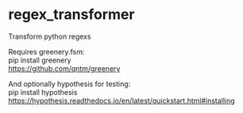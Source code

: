 # regex_transformer
Transform python regexs

Requires greenery.fsm:  
pip install greenery  
https://github.com/qntm/greenery

And optionally hypothesis for testing:  
pip install hypothesis  
https://hypothesis.readthedocs.io/en/latest/quickstart.html#installing
